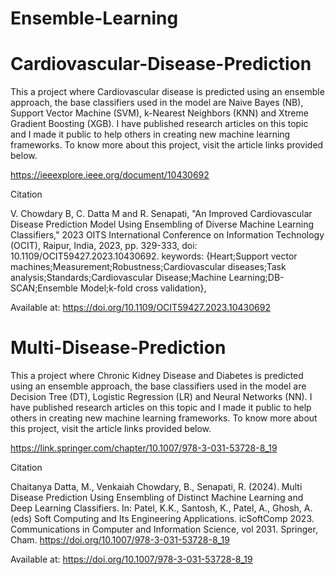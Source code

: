 # Ensemble-Learning

# Cardiovascular-Disease-Prediction 
This a project where Cardiovascular disease is predicted using an ensemble approach, the base classifiers used in the model are Naive Bayes (NB), Support Vector Machine (SVM), k-Nearest Neighbors (KNN) and Xtreme Gradient Boosting (XGB). I have published research articles on this topic and I made it public to help others in creating new machine learning frameworks. To know more about this project, visit the article links provided below.

https://ieeexplore.ieee.org/document/10430692

Citation

V. Chowdary B, C. Datta M and R. Senapati, "An Improved Cardiovascular Disease Prediction Model Using Ensembling of Diverse Machine Learning Classifiers," 2023 OITS International Conference on Information Technology (OCIT), Raipur, India, 2023, pp. 329-333, doi: 10.1109/OCIT59427.2023.10430692. keywords: {Heart;Support vector machines;Measurement;Robustness;Cardiovascular diseases;Task analysis;Standards;Cardiovascular Disease;Machine Learning;DB-SCAN;Ensemble Model;k-fold cross validation},

Available at: https://doi.org/10.1109/OCIT59427.2023.10430692

# Multi-Disease-Prediction
This a project where Chronic Kidney Disease and Diabetes is predicted using an ensemble approach, the base classifiers used in the model are Decision Tree (DT), Logistic Regression (LR) and Neural Networks (NN). I have published research articles on this topic and I made it public to help others in creating new machine learning frameworks. To know more about this project, visit the article links provided below.

https://link.springer.com/chapter/10.1007/978-3-031-53728-8_19

Citation

Chaitanya Datta, M., Venkaiah Chowdary, B., Senapati, R. (2024). Multi Disease Prediction Using Ensembling of Distinct Machine Learning and Deep Learning Classifiers. In: Patel, K.K., Santosh, K., Patel, A., Ghosh, A. (eds) Soft Computing and Its Engineering Applications. icSoftComp 2023. Communications in Computer and Information Science, vol 2031. Springer, Cham. https://doi.org/10.1007/978-3-031-53728-8_19

Available at: https://doi.org/10.1007/978-3-031-53728-8_19
